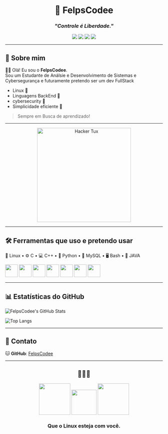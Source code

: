 <h1 align="center">
  🐧 FelpsCodee
</h1>

<h3 align="center"><i>"Controle é Liberdade."</i></h3>

<p align="center">
  <img src="https://img.shields.io/badge/Linux-black?style=for-the-badge&logo=linux&logoColor=white"/>
  <img src="https://img.shields.io/badge/C-000000?style=for-the-badge&logo=c&logoColor=white"/>
  <img src="https://img.shields.io/badge/C++-000000?style=for-the-badge&logo=cpp&logoColor=white"/>
  <img src="https://img.shields.io/badge/Python-000000?style=for-the-badge&logo=python&logoColor=white"/>
</p>

---

## 🐧 Sobre mim

👨‍💻 Olá! Eu sou o **FelpsCodee**.  
Sou um Estudante de Análsie e Desenvolvimento de Sistemas e Cybersegurança e futuramente pretendo ser um dev FullStack
- Linux 🐧
- Linguagens BackEnd 🐧
- cybersecurity 🐧
- Simplicidade eficiente 🐧

> Sempre em Busca de aprendizado!

---

<p align="center">
  <img src="https://media.tenor.com/W6he00oLuCEAAAAi/club-penguin-club-penguin-sweep.gif" width="300" alt="Hacker Tux"/>
</p>

---

## 🛠️ Ferramentas que uso e pretendo usar

🐧 Linux • ⚙️ C • 💻 C++ • 🐍 Python • 🐋 MySQL • 🖥️ Bash • 🧠 JAVA

<p align="left">
  <img src="https://cdn.jsdelivr.net/gh/devicons/devicon/icons/linux/linux-original.svg" width="40"/>
  <img src="https://cdn.jsdelivr.net/gh/devicons/devicon/icons/c/c-original.svg" width="40"/>
  <img src="https://cdn.jsdelivr.net/gh/devicons/devicon/icons/cplusplus/cplusplus-original.svg" width="40"/>
  <img src="https://cdn.jsdelivr.net/gh/devicons/devicon/icons/python/python-original.svg" width="40"/>
  <img src="https://cdn.jsdelivr.net/gh/devicons/devicon/icons/mysql/mysql-original.svg" width="40"/>
  <img src="https://cdn.jsdelivr.net/gh/devicons/devicon/icons/bash/bash-original.svg" width="40"/>
  <img src="https://cdn.jsdelivr.net/gh/devicons/devicon/icons/java/java-original.svg" width="40"/>
</p>

---

## 📊 Estatísticas do GitHub

![FelpsCodee's GitHub Stats](https://github-readme-stats.vercel.app/api?username=FelpsCodee&show_icons=true&theme=dark&bg_color=000000&title_color=ffffff&icon_color=ffcc00&text_color=ffffff&hide_border=true)

![Top Langs](https://github-readme-stats.vercel.app/api/top-langs/?username=FelpsCodee&layout=compact&theme=dark&bg_color=000000&title_color=ffffff&text_color=ffffff&hide_border=true)

---

## 🔗 Contato

🐱 **GitHub**: [FelpsCodee](https://github.com/FelpsCodee)

---

<h2 align="center">🐧🐧🐧</h2>
<p align="center">
  <img src="https://i.pinimg.com/originals/40/e1/6f/40e16f14fdc7bc10ed72f3ddfc8c87bd.gif" width="100"/>
  <img src="https://upload.wikimedia.org/wikipedia/commons/a/af/Tux.png" width="80"/>
  <img src="https://i.pinimg.com/originals/40/e1/6f/40e16f14fdc7bc10ed72f3ddfc8c87bd.gif" width="100"/>
</p>
<h3 align="center"><strong>Que o Linux esteja com você.</strong></h3>
